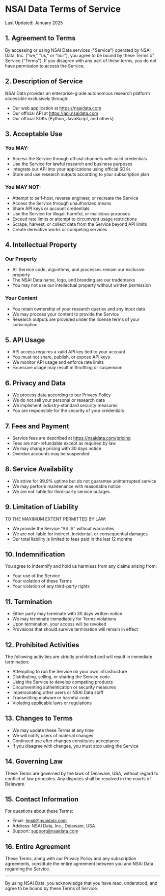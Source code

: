 # NSAI Data Terms of Service

Last Updated: January 2025

## 1. Agreement to Terms

By accessing or using NSAI Data services ("Service") operated by NSAI Data, Inc. ("we," "us," or "our"), you agree to be bound by these Terms of Service ("Terms"). If you disagree with any part of these terms, you do not have permission to access the Service.

## 2. Description of Service

NSAI Data provides an enterprise-grade autonomous research platform accessible exclusively through:
- Our web application at https://nsaidata.com
- Our official API at https://api.nsaidata.com
- Our official SDKs (Python, JavaScript, and others)

## 3. Acceptable Use

### You MAY:
- Access the Service through official channels with valid credentials
- Use the Service for lawful research and business purposes
- Integrate our API into your applications using official SDKs
- Store and use research outputs according to your subscription plan

### You MAY NOT:
- Attempt to self-host, reverse engineer, or recreate the Service
- Access the Service through unauthorized means
- Share API keys or account credentials
- Use the Service for illegal, harmful, or malicious purposes
- Exceed rate limits or attempt to circumvent usage restrictions
- Scrape, harvest, or collect data from the Service beyond API limits
- Create derivative works or competing services

## 4. Intellectual Property

### Our Property
- All Service code, algorithms, and processes remain our exclusive property
- The NSAI Data name, logo, and branding are our trademarks
- You may not use our intellectual property without written permission

### Your Content
- You retain ownership of your research queries and any input data
- We may process your content to provide the Service
- Research outputs are provided under the license terms of your subscription

## 5. API Usage

- API access requires a valid API key tied to your account
- You must not share, publish, or expose API keys
- We monitor API usage and enforce rate limits
- Excessive usage may result in throttling or suspension

## 6. Privacy and Data

- We process data according to our Privacy Policy
- We do not sell your personal or research data
- We implement industry-standard security measures
- You are responsible for the security of your credentials

## 7. Fees and Payment

- Service fees are described at https://nsaidata.com/pricing
- Fees are non-refundable except as required by law
- We may change pricing with 30 days notice
- Overdue accounts may be suspended

## 8. Service Availability

- We strive for 99.9% uptime but do not guarantee uninterrupted service
- We may perform maintenance with reasonable notice
- We are not liable for third-party service outages

## 9. Limitation of Liability

TO THE MAXIMUM EXTENT PERMITTED BY LAW:
- We provide the Service "AS IS" without warranties
- We are not liable for indirect, incidental, or consequential damages
- Our total liability is limited to fees paid in the last 12 months

## 10. Indemnification

You agree to indemnify and hold us harmless from any claims arising from:
- Your use of the Service
- Your violation of these Terms
- Your violation of any third-party rights

## 11. Termination

- Either party may terminate with 30 days written notice
- We may terminate immediately for Terms violations
- Upon termination, your access will be revoked
- Provisions that should survive termination will remain in effect

## 12. Prohibited Activities

The following activities are strictly prohibited and will result in immediate termination:

- Attempting to run the Service on your own infrastructure
- Distributing, selling, or sharing the Service code
- Using the Service to develop competing products
- Circumventing authentication or security measures
- Impersonating other users or NSAI Data staff
- Transmitting malware or harmful code
- Violating applicable laws or regulations

## 13. Changes to Terms

- We may update these Terms at any time
- We will notify users of material changes
- Continued use after changes constitutes acceptance
- If you disagree with changes, you must stop using the Service

## 14. Governing Law

These Terms are governed by the laws of Delaware, USA, without regard to conflict of law principles. Any disputes shall be resolved in the courts of Delaware.

## 15. Contact Information

For questions about these Terms:
- Email: legal@nsaidata.com
- Address: NSAI Data, Inc., Delaware, USA
- Support: support@nsaidata.com

## 16. Entire Agreement

These Terms, along with our Privacy Policy and any subscription agreements, constitute the entire agreement between you and NSAI Data regarding the Service.

---

By using NSAI Data, you acknowledge that you have read, understood, and agree to be bound by these Terms of Service.